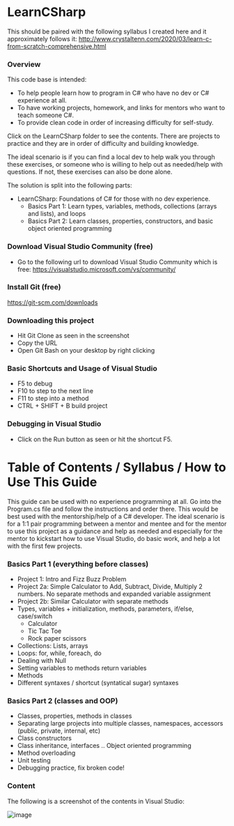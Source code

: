 # LearnCSharp
This should be paired with the following syllabus I created here and it approximately follows it: http://www.crystaltenn.com/2020/03/learn-c-from-scratch-comprehensive.html

### Overview
This code base is intended:
- To help people learn how to program in C# who have no dev or C# experience at all. 
- To have working projects, homework, and links for mentors who want to teach someone C#.
- To provide clean code in order of increasing difficulty for self-study. 

Click on the LearnCSharp folder to see the contents. There are projects to practice and they are in order of difficulty and building knowledge.  

The ideal scenario is if you can find a local dev to help walk you through these exercises, or someone who is willing to help out as needed/help with questions.  If not, these exercises can also be done alone. 

The solution is split into the following parts:
- LearnCSharp: Foundations of C# for those with no dev experience. 
  - Basics Part 1: Learn types, variables, methods, collections (arrays and lists), and loops
  - Basics Part 2: Learn classes, properties, constructors, and basic object oriented programming

### Download Visual Studio Community (free)
- Go to the following url to download Visual Studio Community which is free: https://visualstudio.microsoft.com/vs/community/

### Install Git (free)
https://git-scm.com/downloads

### Downloading this project
- Hit Git Clone as seen in the screenshot
- Copy the URL
- Open Git Bash on your desktop by right clicking

### Basic Shortcuts and Usage of Visual Studio
- F5 to debug
- F10 to step to the next line
- F11 to step into a method
- CTRL + SHIFT + B build project

### Debugging in Visual Studio
- Click on the Run button as seen or hit the shortcut F5. 

# Table of Contents / Syllabus / How to Use This Guide
This guide can be used with no experience programming at all. Go into the Program.cs file and follow the instructions and order there. This would be best used with the mentorship/help of a C# developer.  The ideal scenario is for a 1:1 pair programming between a mentor and mentee and for the mentor to use this project as a guidance and help as needed and especially for the mentor to kickstart how to use Visual Studio, do basic work, and help a lot with the first few projects. 

### Basics Part 1 (everything before classes)
- Project 1: Intro and Fizz Buzz Problem
- Project 2a: Simple Calculator to Add, Subtract, Divide, Multiply 2 numbers. No separate methods and expanded variable assignment
- Project 2b: Similar Calculator with separate methods
- Types, variables + initialization, methods, parameters, if/else, case/switch
  - Calculator
  - Tic Tac Toe
  - Rock paper scissors
- Collections: Lists, arrays
- Loops: for, while, foreach, do
- Dealing with Null
- Setting variables to methods return variables
- Methods
- Different syntaxes / shortcut (syntatical sugar) syntaxes

### Basics Part 2 (classes and OOP)
- Classes, properties, methods in classes
- Separating large projects into multiple classes, namespaces, accessors (public, private, internal, etc)
- Class constructors
- Class inheritance, interfaces .. Object oriented programming
- Method overloading
- Unit testing
- Debugging practice, fix broken code!

### Content
The following is a screenshot of the contents in Visual Studio:

![image](https://user-images.githubusercontent.com/7976517/131232428-e86066e2-7432-42b2-9f0e-cef408199a85.png)
